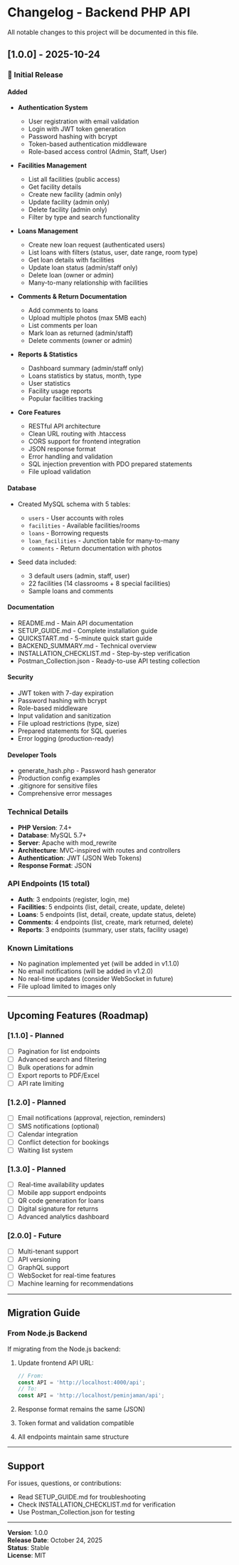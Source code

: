 # Changelog - Backend PHP API

All notable changes to this project will be documented in this file.

## [1.0.0] - 2025-10-24

### 🎉 Initial Release

#### Added
- **Authentication System**
  - User registration with email validation
  - Login with JWT token generation
  - Password hashing with bcrypt
  - Token-based authentication middleware
  - Role-based access control (Admin, Staff, User)

- **Facilities Management**
  - List all facilities (public access)
  - Get facility details
  - Create new facility (admin only)
  - Update facility (admin only)
  - Delete facility (admin only)
  - Filter by type and search functionality

- **Loans Management**
  - Create new loan request (authenticated users)
  - List loans with filters (status, user, date range, room type)
  - Get loan details with facilities
  - Update loan status (admin/staff only)
  - Delete loan (owner or admin)
  - Many-to-many relationship with facilities

- **Comments & Return Documentation**
  - Add comments to loans
  - Upload multiple photos (max 5MB each)
  - List comments per loan
  - Mark loan as returned (admin/staff)
  - Delete comments (owner or admin)

- **Reports & Statistics**
  - Dashboard summary (admin/staff only)
  - Loans statistics by status, month, type
  - User statistics
  - Facility usage reports
  - Popular facilities tracking

- **Core Features**
  - RESTful API architecture
  - Clean URL routing with .htaccess
  - CORS support for frontend integration
  - JSON response format
  - Error handling and validation
  - SQL injection prevention with PDO prepared statements
  - File upload validation

#### Database
- Created MySQL schema with 5 tables:
  - `users` - User accounts with roles
  - `facilities` - Available facilities/rooms
  - `loans` - Borrowing requests
  - `loan_facilities` - Junction table for many-to-many
  - `comments` - Return documentation with photos

- Seed data included:
  - 3 default users (admin, staff, user)
  - 22 facilities (14 classrooms + 8 special facilities)
  - Sample loans and comments

#### Documentation
- README.md - Main API documentation
- SETUP_GUIDE.md - Complete installation guide
- QUICKSTART.md - 5-minute quick start guide
- BACKEND_SUMMARY.md - Technical overview
- INSTALLATION_CHECKLIST.md - Step-by-step verification
- Postman_Collection.json - Ready-to-use API testing collection

#### Security
- JWT token with 7-day expiration
- Password hashing with bcrypt
- Role-based middleware
- Input validation and sanitization
- File upload restrictions (type, size)
- Prepared statements for SQL queries
- Error logging (production-ready)

#### Developer Tools
- generate_hash.php - Password hash generator
- Production config examples
- .gitignore for sensitive files
- Comprehensive error messages

### Technical Details
- **PHP Version**: 7.4+
- **Database**: MySQL 5.7+
- **Server**: Apache with mod_rewrite
- **Architecture**: MVC-inspired with routes and controllers
- **Authentication**: JWT (JSON Web Tokens)
- **Response Format**: JSON

### API Endpoints (15 total)
- **Auth**: 3 endpoints (register, login, me)
- **Facilities**: 5 endpoints (list, detail, create, update, delete)
- **Loans**: 5 endpoints (list, detail, create, update status, delete)
- **Comments**: 4 endpoints (list, create, mark returned, delete)
- **Reports**: 3 endpoints (summary, user stats, facility usage)

### Known Limitations
- No pagination implemented yet (will be added in v1.1.0)
- No email notifications (will be added in v1.2.0)
- No real-time updates (consider WebSocket in future)
- File upload limited to images only

---

## Upcoming Features (Roadmap)

### [1.1.0] - Planned
- [ ] Pagination for list endpoints
- [ ] Advanced search and filtering
- [ ] Bulk operations for admin
- [ ] Export reports to PDF/Excel
- [ ] API rate limiting

### [1.2.0] - Planned
- [ ] Email notifications (approval, rejection, reminders)
- [ ] SMS notifications (optional)
- [ ] Calendar integration
- [ ] Conflict detection for bookings
- [ ] Waiting list system

### [1.3.0] - Planned
- [ ] Real-time availability updates
- [ ] Mobile app support endpoints
- [ ] QR code generation for loans
- [ ] Digital signature for returns
- [ ] Advanced analytics dashboard

### [2.0.0] - Future
- [ ] Multi-tenant support
- [ ] API versioning
- [ ] GraphQL support
- [ ] WebSocket for real-time features
- [ ] Machine learning for recommendations

---

## Migration Guide

### From Node.js Backend
If migrating from the Node.js backend:

1. Update frontend API URL:
   ```javascript
   // From:
   const API = 'http://localhost:4000/api';
   // To:
   const API = 'http://localhost/peminjaman/api';
   ```

2. Response format remains the same (JSON)
3. Token format and validation compatible
4. All endpoints maintain same structure

---

## Support
For issues, questions, or contributions:
- Read SETUP_GUIDE.md for troubleshooting
- Check INSTALLATION_CHECKLIST.md for verification
- Use Postman_Collection.json for testing

---

**Version**: 1.0.0  
**Release Date**: October 24, 2025  
**Status**: Stable  
**License**: MIT
